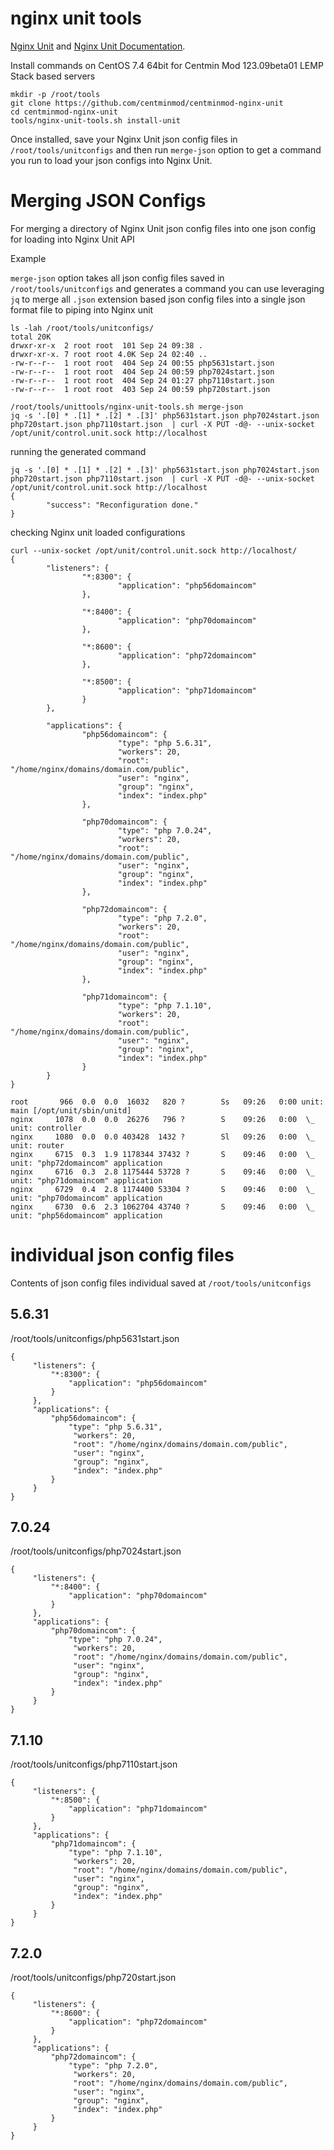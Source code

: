 # nginx unit tools

[Nginx Unit](https://github.com/nginx/unit) and [Nginx Unit Documentation](http://unit.nginx.org/docs-nginx-unit.html).

Install commands on CentOS 7.4 64bit for Centmin Mod 123.09beta01 LEMP Stack based servers

```
mkdir -p /root/tools
git clone https://github.com/centminmod/centminmod-nginx-unit
cd centminmod-nginx-unit
tools/nginx-unit-tools.sh install-unit
```

Once installed, save your Nginx Unit json config files in `/root/tools/unitconfigs` and then run `merge-json` option to get a command you run to load your json configs into Nginx Unit.

# Merging JSON Configs

For merging a directory of Nginx Unit json config files into one json config for loading into Nginx Unit API

Example

`merge-json` option takes all json config files saved in `/root/tools/unitconfigs` and generates a command you can use leveraging `jq` to merge all `.json` extension based json config files into a single json format file to piping into Nginx unit

```
ls -lah /root/tools/unitconfigs/ 
total 20K
drwxr-xr-x  2 root root  101 Sep 24 09:38 .
drwxr-xr-x. 7 root root 4.0K Sep 24 02:40 ..
-rw-r--r--  1 root root  404 Sep 24 00:55 php5631start.json
-rw-r--r--  1 root root  404 Sep 24 00:59 php7024start.json
-rw-r--r--  1 root root  404 Sep 24 01:27 php7110start.json
-rw-r--r--  1 root root  403 Sep 24 00:59 php720start.json
```

```
/root/tools/unittools/nginx-unit-tools.sh merge-json
jq -s '.[0] * .[1] * .[2] * .[3]' php5631start.json php7024start.json php720start.json php7110start.json  | curl -X PUT -d@- --unix-socket /opt/unit/control.unit.sock http://localhost
```

running the generated command

```
jq -s '.[0] * .[1] * .[2] * .[3]' php5631start.json php7024start.json php720start.json php7110start.json  | curl -X PUT -d@- --unix-socket /opt/unit/control.unit.sock http://localhost
{
        "success": "Reconfiguration done."
}
```

checking Nginx unit loaded configurations

```
curl --unix-socket /opt/unit/control.unit.sock http://localhost/
{
        "listeners": {
                "*:8300": {
                        "application": "php56domaincom"
                },

                "*:8400": {
                        "application": "php70domaincom"
                },

                "*:8600": {
                        "application": "php72domaincom"
                },

                "*:8500": {
                        "application": "php71domaincom"
                }
        },

        "applications": {
                "php56domaincom": {
                        "type": "php 5.6.31",
                        "workers": 20,
                        "root": "/home/nginx/domains/domain.com/public",
                        "user": "nginx",
                        "group": "nginx",
                        "index": "index.php"
                },

                "php70domaincom": {
                        "type": "php 7.0.24",
                        "workers": 20,
                        "root": "/home/nginx/domains/domain.com/public",
                        "user": "nginx",
                        "group": "nginx",
                        "index": "index.php"
                },

                "php72domaincom": {
                        "type": "php 7.2.0",
                        "workers": 20,
                        "root": "/home/nginx/domains/domain.com/public",
                        "user": "nginx",
                        "group": "nginx",
                        "index": "index.php"
                },

                "php71domaincom": {
                        "type": "php 7.1.10",
                        "workers": 20,
                        "root": "/home/nginx/domains/domain.com/public",
                        "user": "nginx",
                        "group": "nginx",
                        "index": "index.php"
                }
        }
}
```

```
root       966  0.0  0.0  16032   820 ?        Ss   09:26   0:00 unit: main [/opt/unit/sbin/unitd]
nginx     1078  0.0  0.0  26276   796 ?        S    09:26   0:00  \_ unit: controller
nginx     1080  0.0  0.0 403428  1432 ?        Sl   09:26   0:00  \_ unit: router
nginx     6715  0.3  1.9 1178344 37432 ?       S    09:46   0:00  \_ unit: "php72domaincom" application
nginx     6716  0.3  2.8 1175444 53728 ?       S    09:46   0:00  \_ unit: "php71domaincom" application
nginx     6729  0.4  2.8 1174400 53304 ?       S    09:46   0:00  \_ unit: "php70domaincom" application
nginx     6730  0.6  2.3 1062704 43740 ?       S    09:46   0:00  \_ unit: "php56domaincom" application
```


# individual json config files

Contents of json config files individual saved at `/root/tools/unitconfigs`

## 5.6.31

/root/tools/unitconfigs/php5631start.json

```
{
     "listeners": {
         "*:8300": {
             "application": "php56domaincom"
         }
     },
     "applications": {
         "php56domaincom": {
             "type": "php 5.6.31",
              "workers": 20,
              "root": "/home/nginx/domains/domain.com/public",
              "user": "nginx",
              "group": "nginx",
              "index": "index.php"
         }
     }
}
```

## 7.0.24

/root/tools/unitconfigs/php7024start.json

```
{
     "listeners": {
         "*:8400": {
             "application": "php70domaincom"
         }
     },
     "applications": {
         "php70domaincom": {
             "type": "php 7.0.24",
              "workers": 20,
              "root": "/home/nginx/domains/domain.com/public",
              "user": "nginx",
              "group": "nginx",
              "index": "index.php"
         }
     }
}
```

## 7.1.10

/root/tools/unitconfigs/php7110start.json

```
{
     "listeners": {
         "*:8500": {
             "application": "php71domaincom"
         }
     },
     "applications": {
         "php71domaincom": {
             "type": "php 7.1.10",
              "workers": 20,
              "root": "/home/nginx/domains/domain.com/public",
              "user": "nginx",
              "group": "nginx",
              "index": "index.php"
         }
     }
}
```

## 7.2.0

/root/tools/unitconfigs/php720start.json

```
{
     "listeners": {
         "*:8600": {
             "application": "php72domaincom"
         }
     },
     "applications": {
         "php72domaincom": {
             "type": "php 7.2.0",
              "workers": 20,
              "root": "/home/nginx/domains/domain.com/public",
              "user": "nginx",
              "group": "nginx",
              "index": "index.php"
         }
     }
}
```
